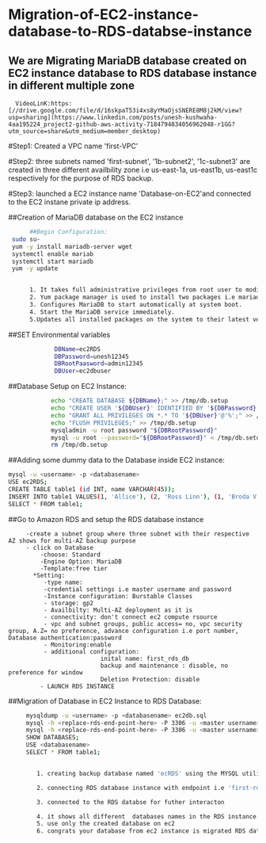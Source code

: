 # Migration-of-EC2-instance-database-to-RDS-databse-instance
## We are Migrating  MariaDB database created on  EC2 instance database to RDS database instance in different multiple zone

      VideoLinK:https:[//drive.google.com/file/d/16skpaT53i4xs8yYMaOjsSNERE8M8j2kM/view?usp=sharing](https://www.linkedin.com/posts/unesh-kushwaha-4aa195224_project2-github-aws-activity-7184794834056962048-r1GG?utm_source=share&utm_medium=member_desktop)
 
 #Step1: Created a VPC name 'first-VPC' 
 
 #Step2: three subnets named 'first-subnet', '1b-subnet2', '1c-subnet3' are created in three different availbility zone i.e us-east-1a, us-east1b, us-east1c respectively for the purpose of RDS backup.
 
 #Step3: launched a EC2 instance name 'Database-on-EC2'and  connected to the EC2 instane private ip address.

 ##Creation of MariaDB database on the EC2 instance
                        
 ```bash
       ##Begin Configuration:
  sudo su-
  yum -y install mariadb-server wget  
  systemctl enable mariab
  systemctl start mariadb
  yum -y update
 

       1. It takes full administrative privileges from root user to modify,create and install software after identifying password prompt.It changes symbol to #
       2. Yum package manager is used to install two packages i.e mariadb-server and wget which is a command line tool for downloading files from the internet. -y automatically answer yes
       3. Configures MariaDB to start automatically at system boot.
       4. Start the MariaDB service immediately.
       5.Updates all installed packages on the system to their latest versions
```
           
##SET Environmental variables
 ```bash
              DBName=ec2RDS
              DBPassword=unesh12345
              DBRootPaasword=admin12345
              DBUser=ec2dbuser
 ```

            
##Database Setup on EC2 Instance:
```bash      
            echo "CREATE DATABASE ${DBName};" >> /tmp/db.setup
            echo "CREATE USER '${DBUser}' IDENTIFIED BY '${DBPassword}';" >> /tmp/db.setup
            echo "GRANT ALL PRIVILEGES ON *.* TO '${DBUser}'@'%';" >> /tmp/db.setup
            echo "FLUSH PRIVILEGES;" >> /tmp/db.setup
            mysqladmin -u root password "${DBRootPassword}"
            mysql -u root --password="${DBRootPassword}" < /tmp/db.setup
            rm /tmp/db.setup
 ```


##Adding some dummy data to the Database inside EC2 instance:

```bash
mysql -u <username> -p <databasename>
USE ec2RDS;
CREATE TABLE table1 (id INT, name VARCHAR(45));
INSERT INTO table1 VALUES(1, 'Allice'), (2, 'Ross Linn'), (1, 'Broda V'), (2, 'Annie Marrie');
SELECT * FROM table1;
```


 ##Go to Amazon RDS and setup the RDS database instance

         -create a subnet group where three subnet with their respective AZ shows for multi-AZ backup purpose
         - click on Database
             -choose: Standard
             -Engine Option: MariaDB
             -Template:free tier
           *Setting:
              -type name:
              -credential settings i.e master username and password
              -Instance configuration: Burstable Classes
              - storage: gp2
              - Availbilty: Multi-AZ deployment as it is 
              - connectivity: don't connect ec2 compute rsource 
              - vpc and subnet groups, public access= no, vpc security group, A.Z= no preference, advance configuration i.e port number, Database authentication:password
              - Monitoring:enable
              - additional configuration:
                              inital name: first_rds_db
                              backup and maintenance : disable, no preference for window
                              Deletion Protection: disable
             - LAUNCH RDS INSTANCE



##Migration of Database in EC2 Instance to RDS Database:

```bash
     mysqldump -u <username> -p <databasename> ec2db.sql
     mysql -h <replace-rds-end-point-here> -P 3306 -u <master username> -p <databsename on RDS>  < ec2db.sql
     mysql -h <replace-rds-end-point-here> -P 3306 -u <master username> -p
     SHOW DATABASES;
     USE <databasename>
     SELECT * FROM table1;


        1. creating backup database named 'ecRDS' using the MYSQL utility mysqldump. database is saved on ec2db.sql

        2. connecting RDS database instance with endpoint i.e 'first-rdb-database-1.cls4s2ge8p8q.us-east-1.rds.amazonaws.com' and port number is essential, backup database i.e ec2db.sql is imported on RDS database instance, it prompots for mater passowrd from RDS ,master username= admin, master password=unesh12345 ,databasename= first_rds_db

        3. connected to the RDS databse for futher interacton

        4. it shows all different  databases names in the RDS instance
        5. use only the created database on ec2
        6. congrats your database from ec2 instance is migrated RDS databse instance
```




        
 
      
